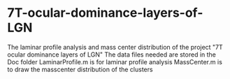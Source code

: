 # 7T-ocular-dominance-layers-of-LGN
The laminar profile analysis and mass center distribution of the project "7T ocular dominance layers of LGN"
The data files needed are stored in the Doc folder
LaminarProfile.m is for laminar profile analysis
MassCenter.m is to draw the masscenter distribution of the clusters
